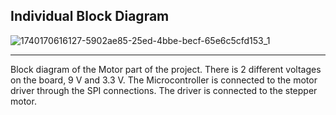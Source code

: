 ## Individual Block Diagram


![1740170616127-5902ae85-25ed-4bbe-becf-65e6c5cfd153_1](https://github.com/user-attachments/assets/d2a1f525-6abc-4f04-a204-6f4a29bf963c)


-------------------------------------------------

Block diagram of the Motor part of the project. There is 2 different voltages on the board, 9 V and 3.3 V. The Microcontroller is connected to the motor driver through the SPI connections. The driver is connected to the stepper motor. 
